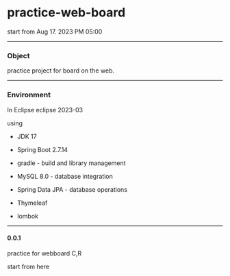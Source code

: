 # practice-web-board
  start from Aug 17. 2023 PM 05:00

****
### Object

practice project for board on the web.

****
### Environment
  In Eclipse eclipse 2023-03

  using 

  
- JDK 17

  
- Spring Boot 2.7.14


- gradle - build and library management


- MySQL 8.0 - database integration


- Spring Data JPA - database operations

  
- Thymeleaf


- lombok



****


#### 0.0.1

practice for webboard C,R


start from here
